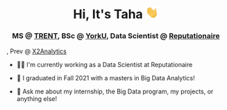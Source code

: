 <h1 align="center">Hi, It's Taha <img src="https://raw.githubusercontent.com/ABSphreak/ABSphreak/master/gifs/Hi.gif" width="30px"></h1>

<h3 align="center">MS @ <a href=https://www.trentu.ca target="blank">TRENT</a>, BSc @ <a href=https://www.yorku.ca target="blank">YorkU</a>, Data Scientist @ <a href=https://www.reputationaire.com target="blank">Reputationaire</a></h3>, Prev @ <a href=https://www.x2analytics.com target="blank">X2Analytics</a>
<p align="center">
</p>
<p>
  
- 👨‍💼 I'm currently working as a Data Scientist at Reputationaire   
  
- 👷‍ I graduated in Fall 2021 with a masters in Big Data Analytics! 

- 💬 Ask me about my internship, the Big Data program, my projects, or anything else!
  
</p>
